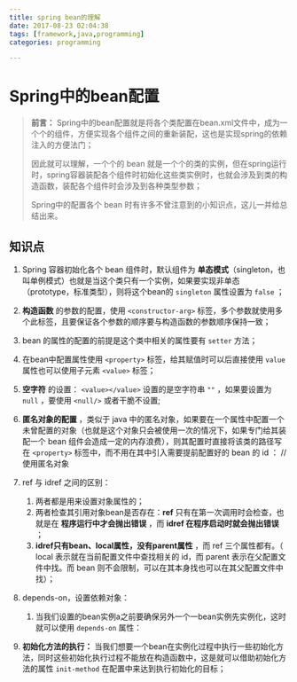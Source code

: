 ```yaml
---
title: spring bean的理解
date: 2017-08-23 02:04:38
tags: [framework,java,programming]
categories: programming

---
```


# Spring中的bean配置

> **前言：**
> Spring中的bean配置就是将各个类配置在bean.xml文件中，成为一个个的组件，方便实现各个组件之间的重新装配，这也是实现spring的依赖注入的方便法门；
>
> 因此就可以理解，一个个的 bean 就是一个个的类的实例，但在spring运行时，spring容器装配各个组件时初始化这些类实例时，也就会涉及到类的构造函数，装配各个组件时会涉及到各种类型参数；
>
> Spring中的配置各个 bean 时有许多不曾注意到的小知识点，这儿一并给总结出来。

<!--more-->

## 知识点

1. Spring 容器初始化各个 bean 组件时，默认组件为 **单态模式**（singleton，也叫单例模式）也就是当这个类只有一个实例，如果要实现非单态（prototype，标准类型），则将这个bean的 `singleton` 属性设置为 `false` ；
2. **构造函数** 的参数的配置，使用 `<constructor-arg>` 标签，多个参数就使用多个此标签，且要保证各个参数的顺序要与构造函数的参数顺序保持一致；
3. bean 的属性的配置的前提是这个类中相关的属性要有 `setter` 方法；
4. 在bean中配置属性使用 `<property>` 标签，给其赋值时可以后直接使用 `value` 属性也可以使用子元素 `<value>` 标签；
5. **空字符** 的设置： `<value></value>` 设置的是空字符串 `""` ，如果要设置为 `null` ，要使用 `<null/>` 或者干脆不设置;
6. **匿名对象的配置** ，类似于 java 中的匿名对象，如果要在一个属性中配置一个未曾配置的对象（也就是这个对象只会被使用一次的情况下，如果专门给其装配一个 bean 组件会造成一定的内存浪费），则其配置时直接将该类的路径写在 `<property>` 标签中，而不用在其中引入需要提前配置好的 bean 的 id ：
		<property name="dao">
			//使用匿名对象
			<bean class="com.snail.springdemo.dao.impl.UserDaoImpl"></bean>
		</property>
7. ref 与 idref 之间的区别：
	1. 两者都是用来设置对象属性的；
	2. 两者检查其引用对象bean是否存在：**ref** 只有在第一次调用时会检查，也就是在 **程序运行中才会抛出错误** ，而 **idref 在程序启动时就会抛出错误** ；
	3. **idref只有bean、local属性，没有parent属性** ，而 ref 三个属性都有。（ local 表示就在当前配置文件中查找相关的 id，而 parent 表示在父配置文件中找。而 bean 则不会限制，可以在其本身找也可以在其父配置文件中找）；
8. depends-on，设置依赖对象：
	1. 当我们设置的bean实例a之前要确保另外一个一bean实例先实例化，这时就可以使用 `depends-on` 属性：
			<bean id="a" class="com.snail.springdemo.A" depends-on="b"></bean>
			<bean id="b" class="com.snail.springdemo.B"></bean>

9. **初始化方法的执行：** 当我们想要一个bean在实例化过程中执行一些初始化方法，同时这些初始化执行过程不能放在构造函数中，这是就可以借助初始化方法的属性 `init-method` 在配置中来达到执行初始化的目标；
		<bean id="test" class="com.kk.springdemo.A" init-method="initMethodName"></bean>
